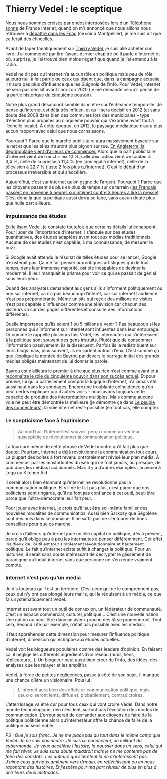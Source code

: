 # Thierry Vedel : le sceptique

Nous nous sommes croisés par ondes interposées lors d’un [Téléphone sonne](https://tcrouzet.com/2007/02/07/le-telephone-sonne/) de France Inter et, quand on m’a annoncé que nous allions nous retrouver à [débattre dans les Fnac](https://tcrouzet.com/2007/03/07/trois-conferences-dans-les-fnac/) (ce soir à Montpellier), je me suis dit que ça ferait des étincelles.

Avant de taper fanatiquement sur [Thierry Vedel](http://vedel.blogspot.com), je suis allé acheter son livre. J’ai commencé par lire l’avant-dernier chapitre où il parle d’internet et où, surprise, je l’ai trouvé bien moins négatif que quand je l’ai entendu à la radio.

Vedel ne dit pas qu’internet n’a aucun rôle en politique mais peu de rôle aujourd’hui. Il fait partie de ceux qui disent que, dans la campagne actuelle, il n’aura pas plus d’influence que les Guignols de l’info. Pour Vedel, internet ne sera pas décisif avant l’horizon 2020 (je me demande ce qu’il pense de la partie historique du [cinquième pouvoir](https://tcrouzet.com/2007/03/07/trois-conferences-dans-les-fnac/)).

Notre plus grand désaccord semble donc être sur l’échéance temporelle. Je pense qu’internet est déjà très influent et qu’il sera décisif en 2012 (et sans doute dès 2008 dans bien des communes lors des municipales – type d’élection plus propices au cinquième pouvoir qui s’exprime avant tout à l’échelle locale). À cette époque, en 2012, le paysage médiatique n’aura plus aucun rapport avec celui que nous connaissons.

Pourquoi ? Parce que le marché publicitaire aura massivement basculé sur le net et que les télés n’auront plus pignon sur rue. [En Angleterre, la dégringolade vient d’ailleurs de commencer.](http://www.iabuk.net/en/1/iabpwconlineadspendfiguresfirsthalf2006.mxs) Alors que la part publicitaire d’internet vient de franchir les 10 %, celle des radios vient de tomber à 3,4 %, celle de la presse à 11,4 % (en gros égal à internet), celle de la télévision à 22,7 % (juste 2 fois plus qu’internet). C’est le début d’un processus irréversible et qui s’accélère.

Aujourd’hui, c’est sur internet qu’on gagne de l’argent. Pourquoi ? Parce que les citoyens passent de plus en plus de temps sur ce terrain ([les Français passent en moyenne 5 heures sur internet contre 3 heures à lire la presse](http://www.ft.com/cms/s/eb9509dc-5700-11db-9110-0000779e2340.html)). C’est donc là que la politique aussi devra se faire, sans aucun doute plus que nulle part ailleurs.

### Impuissance des études

En le lisant Vedel, je constate toutefois que certains détails lui échappent. Pour juger de l’importance d’internet, il s’appuie sur des études quantitatives, des études adaptées avant tout aux médias traditionnels. Aucune de ces études n’est capable, à ma connaissance, de mesurer le buzz.

Si Google avait attendu le résultat de telles études pour se lancer, Google n’existerait pas. Ça me fait penser aux critiques artistiques qui de tout temps, dans leur immense majorité, ont été incapables de deviner la modernité. Il leur manquait le prisme pour voir ce qui se passait de génial sous leurs yeux.

Quand des analystes demandent aux gens s’ils s’informent politiquement ou non sur internet, ça n’a pas beaucoup d’intérêt, car sur internet l’audience n’est pas prépondérante. Même un site qui reçoit des millions de visites n’est pas capable d’influencer comme une télévision car chacun des visiteurs va sur des pages différentes et consulte des informations différentes.

Quelle importance qu’ils soient 1 ou 5 millions à venir ? Pas beaucoup si les personnes qui s’informent sur internet sont influentes dans leur entourage. Or comme le rappelle plusieurs fois Vedel, les internautes qui s’intéressent à la politique sont souvent des gens instruits. Plutôt que de consommer l’information passivement, ils la dissèquent. Parfois ils la redistribuent sur leurs blogs mais, plus souvent, ils en parlent autour d’eux. C’est comme ça que [j’explique la montée de Bayrou](https://tcrouzet.com/2007/02/23/bayrou-president/) par devers le barrage initial des grands médias obligés maintenant de lui donner la parole.

Bayrou est d’ailleurs le premier à dire que plus rien n’est comme avant et à [reconnaître le rôle du cinquième pouvoir dans son succès actuel](https://tcrouzet.com/2007/02/28/francois-bayrou-nous-repond/). Et pour preuve, lui qui a partiellement compris la logique d’internet, n’a jamais été aussi haut dans les sondages. Encore une troublante coïncidence qu’on peut certes expliquer par d’autres voies – nous avons toujours cette capacité de produire des interprétations multiples. Mais comme aucune voie ne peut être démontrée la meilleure (je démontre ça dans [Le peuple des connecteurs](https://tcrouzet.com/le-peuple-des-connecteurs/)), la voie internet reste possible (en tout cas, elle compte).

### Le scepticisme face à l’optimisme

> Aujourd’hui, l’Internet est souvent perçu comme un vecteur susceptible de révolutionner la communication politique.

La tournure même de cette phrase de Vedel montre qu’il fait plus que douter. Pourtant, internet a déjà révolutionné la communication tout court. La plupart des boîtes à fort revenu ont totalement révisé leur plan média. À commencer par les mastodontes du web qui ne font jamais, ou presque, de pub dans les médias traditionnels. Mais il y a d’autres exemples : je pense à Lego ou Kitchen Aid.

Il serait alors bien étonnant qu’internet ne révolutionne pas la communication politique. Et s’il ne le fait pas plus, c’est parce que nos politiciens sont ringards, qu’il ne font pas confiance à cet outil, peut-être parce que l’ultra-démocratie leur fait peur.

Pour jouer avec internet, je crois qu’il faut être soi-même familier des nouvelles modalités de communication. Aussi bien Sarkozy que Ségolène sont des nuls dans ce domaine. Il ne suffit pas de s’entourer de bons conseillers pour que ça marche.

Je crois d’ailleurs qu’internet joue un rôle capital en politique, dès à présent, parce qu’il oblige peu à peu les internautes à penser différemment. Cet effet insidieux de l’outil est tout simplement révolutionnaire et hautement politique. Le fait qu’internet existe suffit à changer la politique. Pour un historien, il serait sans doute intéressant de décrypter le glissement de paradigme qu’induit internet sans que personne ne s’en rende vraiment compte.

### Internet n’est pas qu’un média

Je dis toujours qu’il est un territoire. C’est ceux qui ne le comprennent pas, ceux qui n’y ont pas plongé leurs mains, qui le réduisent à un média, ce que fais systématiquement Vedel.

Internet est avant tout un outil de connexion, un fédérateur de communauté. C’est un espace commercial, culturel, politique… C’est une nouvelle nation. Une nation où peut-être dans un avenir proche des IA se promèneront. Tout cela, Second Life par exemple, n’était pas possible avec les médias.

Il faut appréhender cette dimension pour mesurer l’influence politique d’internet, dimension qui échappe aux études actuelles.

Vedel voit les blogueurs populaires comme des leaders d’opinion. En faisant ça, il néglige les différents ingrédients d’un réseau (hubs, liens, réplicateurs…). Un blogueur peut aussi bien créer de l’info, des idées, des analyses que les relayer et les amplifier.

Vedel, à force de petites négligences, passe à côté de son sujet. Il manque une chance d’être un visionnaire. Pour lui :

> L’Internet aura bien des effets en communication politique, mais ceux-ci seront lents, diffus et, probablement, contradictoires.

L’atterrissage va être dur pour tous ceux qui vont croire Vedel. Dans notre monde technologique, rien n’est lent, surtout pas l’évolution des modes de communication. L’erreur serait de demander aux citoyens de faire de la politique politicienne alors qu’internet leur offre la chance de faire de la politique au sens noble.

*PS : Que je sois franc. Je ne me place pas du tout dans le même camp que Vedel. Je ne suis pas neutre. Je suis un connecteur, un militant du cybermonde. Je veux accélérer l’histoire, la pousser dans un sens, celui qui me fait rêver. Je suis sans doute maladroit mais je ne me contente pas de faire des constats. Les auteurs qui s’arrêtent là ne m’intéressent pas. J’aime ceux qui nous amènent vers demain, en réfléchissant ou en nous racontant des histoires. Et j’espère pour ma part réussir de plus en plus à unir leurs deux méthodes.*
